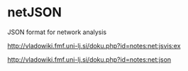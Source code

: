 # netJSON
JSON format for network analysis


http://vladowiki.fmf.uni-lj.si/doku.php?id=notes:net:jsvis:ex

http://vladowiki.fmf.uni-lj.si/doku.php?id=notes:net:json
